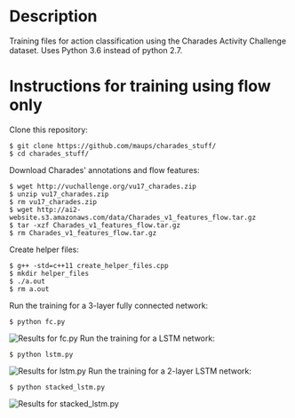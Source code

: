 # Description

Training files for action classification using the Charades Activity Challenge dataset.
Uses Python 3.6 instead of python 2.7.

# Instructions for training using flow only

Clone this repository:
```
$ git clone https://github.com/maups/charades_stuff/
$ cd charades_stuff/
```
Download Charades' annotations and flow features:
```
$ wget http://vuchallenge.org/vu17_charades.zip
$ unzip vu17_charades.zip
$ rm vu17_charades.zip
$ wget http://ai2-website.s3.amazonaws.com/data/Charades_v1_features_flow.tar.gz
$ tar -xzf Charades_v1_features_flow.tar.gz
$ rm Charades_v1_features_flow.tar.gz
```
Create helper files:
```
$ g++ -std=c++11 create_helper_files.cpp
$ mkdir helper_files
$ ./a.out
$ rm a.out
```
Run the training for a 3-layer fully connected network:
```
$ python fc.py
```
![Results for fc.py](results/res_fc.png?raw=true "fc.py")
Run the training for a LSTM network:
```
$ python lstm.py
```
![Results for lstm.py](results/res_lstm.png?raw=true "lstm.py")
Run the training for a 2-layer LSTM network:
```
$ python stacked_lstm.py
```
![Results for stacked_lstm.py](results/res_stacked_lstm.png?raw=true "stacked_lstm.py")
